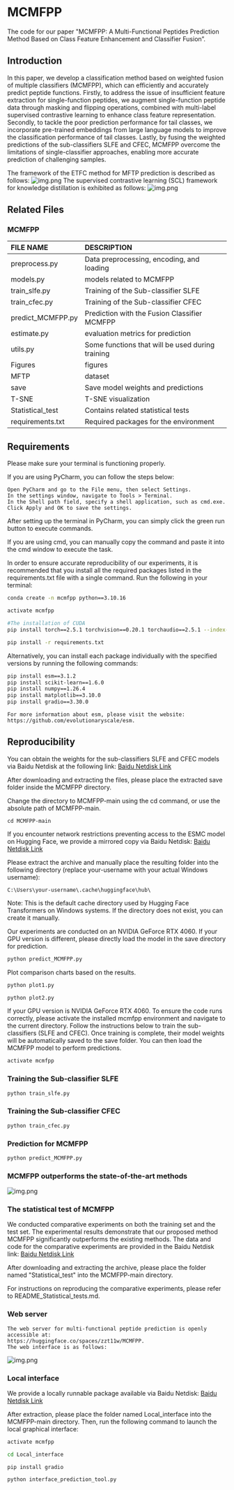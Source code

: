 # MCMFPP  
The code for our paper "MCMFPP: A Multi-Functional Peptides Prediction Method Based on Class Feature Enhancement and Classifier Fusion”.   

## Introduction
In this paper, we develop a classification method based on weighted fusion of multiple classifiers (MCMFPP), which can efficiently and accurately predict peptide functions. Firstly, to address the issue of insufficient feature extraction for single-function peptides, we augment single-function peptide data through masking and flipping operations, combined with multi-label supervised contrastive learning to enhance class feature representation. Secondly, to tackle the poor prediction performance for tail classes, we incorporate pre-trained embeddings from large language models to improve the classification performance of tail classes. Lastly, by fusing the weighted predictions of the sub-classifiers SLFE and CFEC, MCMFPP overcome the limitations of single-classifier approaches, enabling more accurate prediction of challenging samples. 

The framework of the ETFC method for MFTP prediction is described as follows:
![img.png](Figures/mcmfpp_framework.png)
The supervised contrastive learning (SCL)  framework for knowledge distillation is exhibited as follows:
![img.png](Figures/scl_framework.png)

## Related Files
### MCMFPP

| FILE NAME         | DESCRIPTION                                      |
|:------------------|:-------------------------------------------------|
| preprocess.py     | Data preprocessing, encoding, and loading        |
| models.py         | models related to MCMFPP                         |
| train_slfe.py     | Training of the Sub-classifier SLFE              |
| train_cfec.py     | Training of the Sub-classifier CFEC              |
| predict_MCMFPP.py | Prediction with the Fusion Classifier MCMFPP     |
| estimate.py       | evaluation metrics for prediction                |
| utils.py          | Some functions that will be used during training |
| Figures           | figures                                          |
| MFTP              | dataset                                          |
| save              | Save model weights and predictions               |
| T-SNE             | T-SNE visualization                              |
| Statistical_test  | Contains related statistical tests               |
| requirements.txt  | Required packages for the environment            |

## Requirements
Please make sure your terminal is functioning properly. 

If you are using PyCharm, you can follow the steps below:
```
Open PyCharm and go to the File menu, then select Settings.
In the settings window, navigate to Tools > Terminal.
In the Shell path field, specify a shell application, such as cmd.exe.
Click Apply and OK to save the settings.
```
After setting up the terminal in PyCharm, you can simply click the green run button to execute commands.

If you are using cmd, you can manually copy the command and paste it into the cmd window to execute the task.


In order to ensure accurate reproducibility of our experiments, it is recommended that you install all the required packages listed in the requirements.txt file with a single command. Run the following in your terminal:
```bash
conda create -n mcmfpp python==3.10.16
```
```bash
activate mcmfpp
```
```bash
#The installation of CUDA
pip install torch==2.5.1 torchvision==0.20.1 torchaudio==2.5.1 --index-url https://download.pytorch.org/whl/cu124
```
```bash
pip install -r requirements.txt
```
Alternatively, you can install each package individually with the specified versions by running the following commands:
```bash
pip install esm==3.1.2  
pip install scikit-learn==1.6.0  
pip install numpy==1.26.4  
pip install matplotlib==3.10.0
pip install gradio==3.30.0 
```
```
For more information about esm, please visit the website: 
https://github.com/evolutionaryscale/esm.
```
## Reproducibility   
You can obtain the weights for the sub-classifiers SLFE and CFEC models via Baidu Netdisk at the following link:
[Baidu Netdisk Link](https://pan.baidu.com/s/1-dMiKYdjLaAlw6vL3qElYQ?pwd=0000)

After downloading and extracting the files, please place the extracted save folder inside the MCMFPP directory.

Change the directory to MCMFPP-main using the cd command, or use the absolute path of MCMFPP-main.
```
cd MCMFPP-main
```

If you encounter network restrictions preventing access to the ESMC model on Hugging Face, we provide a mirrored copy via Baidu Netdisk:
[Baidu Netdisk Link](https://pan.baidu.com/s/1tineNNuJFKgYSWUIxT3l5A?pwd=0000)

Please extract the archive and manually place the resulting folder into the following directory (replace your-username with your actual Windows username):
```
C:\Users\your-username\.cache\huggingface\hub\
```
Note: This is the default cache directory used by Hugging Face Transformers on Windows systems.
If the directory does not exist, you can create it manually.

Our experiments are conducted on an NVIDIA GeForce RTX 4060. If your GPU version is different, please directly load the model in the save directory for prediction.
```bash
python predict_MCMFPP.py
```
Plot comparison charts based on the results.
```bash
python plot1.py
```
```bash
python plot2.py
```

If your GPU version is NVIDIA GeForce RTX 4060. To ensure the code runs correctly, please activate the installed mcmfpp environment and navigate to the current directory. Follow the instructions below to train the sub-classifiers (SLFE and CFEC). Once training is complete, their model weights will be automatically saved to the save folder. You can then load the MCMFPP model to perform predictions.
```bash
activate mcmfpp
```
### Training the Sub-classifier SLFE
```bash
python train_slfe.py
```

### Training the Sub-classifier CFEC
```bash
python train_cfec.py
```

### Prediction for MCMFPP
```bash
python predict_MCMFPP.py
```

### MCMFPP outperforms the state-of-the-art methods  
![img.png](Figures/model_evaluation.jpg)

### The statistical test of MCMFPP
We conducted comparative experiments on both the training set and the test set. The experimental results demonstrate that our proposed method MCMFPP significantly outperforms the existing methods.
The data and code for the comparative experiments are provided in the Baidu Netdisk link:
[Baidu Netdisk Link](https://pan.baidu.com/s/1bWClkEWQnd9ieZ3rPUV0Hw?pwd=0000)

After downloading and extracting the archive, please place the folder named "Statistical_test" into the MCMFPP-main directory.

For instructions on reproducing the comparative experiments, please refer to README_Statistical_tests.md.


### Web server
```
The web server for multi-functional peptide prediction is openly accessible at:
https://huggingface.co/spaces/zzt11w/MCMFPP.
The web interface is as follows:
```
![img.png](Figures/web-interface.png)

### Local interface
We provide a locally runnable package available via Baidu Netdisk: [Baidu Netdisk Link](https://pan.baidu.com/s/15jCo1vb8a7zgz6pE5LiTqg?pwd=0000)

After extraction, please place the folder named Local_interface into the MCMFPP-main directory.
Then, run the following command to launch the local graphical interface:
```bash
activate mcmfpp
```
```bash
cd Local_interface
```
```
pip install gradio
```
```
python interface_prediction_tool.py
```